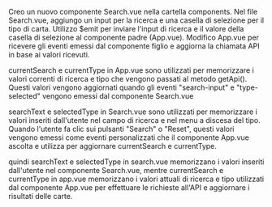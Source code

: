 Creo un nuovo componente Search.vue nella cartella components.
Nel file Search.vue, aggiungo un input per la ricerca e una casella di selezione per il tipo di carta.
Utilizzo $emit per inviare l'input di ricerca e il valore della casella di selezione al componente padre (App.vue).
Modifico App.vue per ricevere gli eventi emessi dal componente figlio e aggiorna la chiamata API in base ai valori ricevuti.


currentSearch e currentType in App.vue sono utilizzati per memorizzare i valori correnti di ricerca e tipo che vengono passati al metodo getApi(). Questi valori vengono aggiornati quando gli eventi "search-input" e "type-selected" vengono emessi dal componente Search.vue

searchText e selectedType in Search.vue sono utilizzati per memorizzare i valori inseriti dall'utente nel campo di ricerca e nel menu a discesa del tipo. Quando l'utente fa clic sui pulsanti "Search" o "Reset", questi valori vengono emessi come eventi personalizzati che il componente App.vue ascolta e utilizza per aggiornare currentSearch e currentType.

quindi searchText e selectedType in search.vue memorizzano i valori inseriti dall'utente nel componente Search.vue, mentre currentSearch e currentType in app.vue memorizzano i valori attuali di ricerca e tipo utilizzati dal componente App.vue per effettuare le richieste all'API e aggiornare i risultati delle carte.